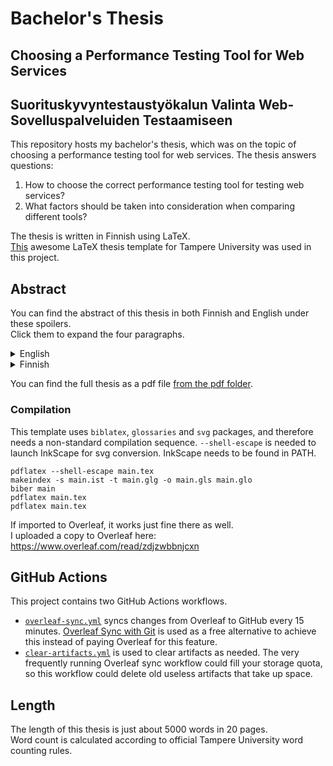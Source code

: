 # Bachelor's Thesis
## Choosing a Performance Testing Tool for Web Services
## Suorituskyvyntestaustyökalun Valinta Web-Sovelluspalveluiden Testaamiseen

This repository hosts my bachelor's thesis, which was on the topic of choosing a performance testing tool for web services. The thesis answers questions:

1. How to choose the correct performance testing tool for testing web services?
2. What factors should be taken into consideration when comparing different tools?

The thesis is written in Finnish using LaTeX.  
[This](https://github.com/villekol/tau-latex-thesis-template) awesome LaTeX thesis template for Tampere University was used in this project.

## Abstract
You can find the abstract of this thesis in both Finnish and English under these spoilers.  
Click them to expand the four paragraphs. 

<details>
  <summary>English</summary>
  Performance testing tools are test automation tools that can be used to test the performance of a system. There are many different types of performance testing tools, and you need to know how to choose the right one for your needs. There are many different types of software that need performance testing. For this reason, the scope of this work is limited to performance testing of web services. How to choose the right performance testing tool for testing web services? What factors should be considered when comparing different tools?

  Web services are software systems that enable computers to interact with one another. In other words, they are a very central part of modern world IT infrastructure. For this reason, their proper functioning is sought after through software testing, of which performance testing is an important step. Performance is a measure of a program's ability to operate quickly over time and its ability to use available resources efficiently. Performance is tested using specialized performance testing tools.

  The work was carried out as a literature review, so the material used was obtained by performing searches on various search services. The searches can be divided into two categories. The first category includes searches that directly addressed the research questions of this thesis. The second category includes searches to justify the background information for the work, or the importance of factors related to the selection of the performance testing tools. The literature review favored scientific sources and tried to find scientific justifications rather than opinions.

  The results of this work consist of a discussion of the selection factors found through the literature review. For the sake of clarity, the different selection factors are divided into two categories, organizational factors, and tool-specific factors. These two categories are each further subdivided into three subcategories to be discussed separately. The organizational factors address the financial cost of performance testing tools, the magnitude of the need for use and the available support. The tool-specific factors deal with the type of testing required, compatibility and usability. The above selection factors found in scientific sources will be compared with personal opinions or guides of professionals found on the internet. This comparison shows that the results of this work are comprehensive and cover a wide range of factors related to the selection of performance testing tools.

</details>

<details>
  <summary>Finnish</summary>
  Suorituskyvyntestaustyökalut (engl. performance testing tool) ovat testiautomaatioon liittyviä työkaluja, joilla voidaan testata järjestelmän suorituskykyä. Suorituskyvyntestaustyökaluja on monia erilaisia ja niistä pitää osata valita oikea omiin tarpeisiin. Erilaisia ohjelmistoja, joilla on tarvetta suorituskyvyntestaukseen, on erittäin monia. Tästä syytä tämän työn aihe on rajattu web-sovelluspalveluiden suorituskyvyntestaamiseen. Miten valitaan oikea suorituskyvyntestaustyökalu web-sovelluspalveluiden testaamiseen? Mitä tekijöitä pitää ottaa huomioon, kun vertaillaan eri työkaluja?


  Web-sovelluspalvelut (engl. web service) ovat ohjelmistojärjestelmiä, jotka mahdollistavat tietokoneiden keskeisen vuorovaikutuksen. Toisien sanottuna ne ovat hyvin keskeinen osa nykymaailman IT-infrastruktuuria. Tästä syystä niiden moitteettomaan toimimiseen pyritään ohjelmistotestauksella, jonka yksi tärkeä vaihe on suorituskyvyntestaus. Suorituskyky kertoo ohjelman kyvystä toimia nopeasti ajan suhteen ja sen kyvystä käyttää saatavilla olevia resursseja tehokkaasti. Suorituskykyä testataan erikoistuneilla suorituskyvyntestaustyökaluilla.


  Työ suoritettiin kirjallisuuskatsauksena, joten käytettävä aineisto saatiin suorittamalla hakuja eri hakupalveluilla. Tehdyt tiedonhaut voidaan jakaa kahteen kategoriaan. Ensimmäiseen kategoriaan kuuluu haut, joilla etsittiin suoraan vastauksia tämän työn tutkimuskysymyksiin. Toinen kategoria sisältää haut, joilla perusteltiin työn taustatietoja, tai löydettyjen suorituskyvyntestaustyökalujen valintaan liittyvien tekijöiden tärkeyttä. Kirjallisuuskatsauksessa suosittiin tieteellisiä lähteitä ja pyrittiin löytämään mielipiteiden sijaan tieteellisiä perusteluja.


  Työn tulokset muodostuvat kirjallisuuskatsauksen avulla löydettyjen valintatekijöiden käsittelystä. Eri valintatekijät jaetaan selkeyden vuoksi kahteen kategoriaan, organisatorisiin tekijöihin ja työkalukohtaisiin tekijöihin. Nämä kaksi kategoriaa jaetaan molemmat vielä kolmeen erikseen käsiteltävään alakategoriaan. Organisatorisissa tekijöissä käsitellään suorituskyvyntestaustyökalujen rahallisia kustannuksia, käyttötarpeen suuruutta ja saatavilla olevaa tukea. Työkalukohtaisissa tekijöissä perehdytään tarvittavaan testaustyyppiin, yhteensopivuuteen ja käytettävyyteen. Edellä mainittuja tieteellisistä lähteistä löydettyjä valintatekijöitä vertaillaan internetistä löytyviin alan ammattilaisten henkilökohtaisiin mielipiteisiin tai oppaisiin. Vertailun perusteella saadaan selville, että tämän työn tulokset ovat kattavat ja käsittelevät suorituskyvyntestaustyökalujen valintaan liittyviä tekijöitä laajasti.
</details>

You can find the full thesis as a pdf file [from the pdf folder](pdf/thesis.pdf).

### Compilation

This template uses `biblatex`, `glossaries` and `svg` packages, and therefore needs a non-standard compilation sequence. `--shell-escape` is needed to launch InkScape for svg conversion. InkScape needs to be found in PATH.

```
pdflatex --shell-escape main.tex
makeindex -s main.ist -t main.glg -o main.gls main.glo
biber main
pdflatex main.tex
pdflatex main.tex
```

If imported to Overleaf, it works just fine there as well.  
I uploaded a copy to Overleaf here:  
https://www.overleaf.com/read/zdjzwbbnjcxn

## GitHub Actions
This project contains two GitHub Actions workflows.  
* [`overleaf-sync.yml`](.github/workflows/overleaf-sync.yml) syncs changes from Overleaf to GitHub every 15 minutes. [Overleaf Sync with Git](https://github.com/subhamx/overleaf_sync_with_git) is used as a free alternative to achieve this instead of paying Overleaf for this feature.
* [`clear-artifacts.yml`](.github/workflows/clear-artifacts.yml) is used to clear artifacts as needed. The very frequently running Overleaf sync workflow could fill your storage quota, so this workflow could delete old useless artifacts that take up space.

## Length
The length of this thesis is just about 5000 words in 20 pages.  
Word count is calculated according to official Tampere University word counting rules.